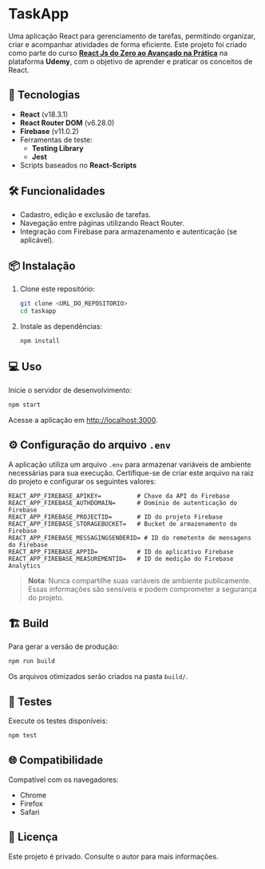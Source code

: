 # TaskApp  

Uma aplicação React para gerenciamento de tarefas, permitindo organizar, criar e acompanhar atividades de forma eficiente. Este projeto foi criado como parte do curso [**React Js do Zero ao Avançado na Prática**](https://www.udemy.com/share/101ybQ3@JR3RMe9rdQEKcNAasfH409QnfyZimGA3tzLNT0d-fwR5yH7000y5fc8O0BjwlklA/) na plataforma **Udemy**, com o objetivo de aprender e praticar os conceitos de React.

## 🚀 Tecnologias  

- **React** (v18.3.1)  
- **React Router DOM** (v6.28.0)  
- **Firebase** (v11.0.2)  
- Ferramentas de teste:  
  - **Testing Library**  
  - **Jest**  
- Scripts baseados no **React-Scripts**  

## 🛠️ Funcionalidades  

- Cadastro, edição e exclusão de tarefas.  
- Navegação entre páginas utilizando React Router.  
- Integração com Firebase para armazenamento e autenticação (se aplicável).  

## 📦 Instalação  

1. Clone este repositório:  
   ```bash
   git clone <URL_DO_REPOSITORIO>
   cd taskapp
   ```

2. Instale as dependências:  
   ```bash
   npm install
   ```

## 💻 Uso  

Inicie o servidor de desenvolvimento:  
```bash
npm start
```  

Acesse a aplicação em [http://localhost:3000](http://localhost:3000).  

## ⚙️ Configuração do arquivo `.env`  

A aplicação utiliza um arquivo `.env` para armazenar variáveis de ambiente necessárias para sua execução. Certifique-se de criar este arquivo na raiz do projeto e configurar os seguintes valores:  

```env
REACT_APP_FIREBASE_APIKEY=          # Chave da API do Firebase
REACT_APP_FIREBASE_AUTHDOMAIN=      # Domínio de autenticação do Firebase
REACT_APP_FIREBASE_PROJECTID=       # ID do projeto Firebase
REACT_APP_FIREBASE_STORAGEBUCKET=   # Bucket de armazenamento do Firebase
REACT_APP_FIREBASE_MESSAGINGSENDERID= # ID do remetente de mensagens do Firebase
REACT_APP_FIREBASE_APPID=           # ID do aplicativo Firebase
REACT_APP_FIREBASE_MEASUREMENTID=   # ID de medição do Firebase Analytics
```

> **Nota**: Nunca compartilhe suas variáveis de ambiente publicamente. Essas informações são sensíveis e podem comprometer a segurança do projeto.  

## 🏗️ Build  

Para gerar a versão de produção:  
```bash
npm run build
```  

Os arquivos otimizados serão criados na pasta `build/`.  

## 🧪 Testes  

Execute os testes disponíveis:  
```bash
npm test
```  

## 🌐 Compatibilidade  

Compatível com os navegadores:  
- Chrome  
- Firefox  
- Safari  

## 📜 Licença  

Este projeto é privado. Consulte o autor para mais informações.